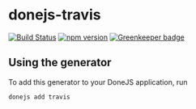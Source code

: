 # donejs-travis

[![Build Status](https://travis-ci.org/donejs/donejs-travis.svg?branch=master)](https://travis-ci.org/donejs/donejs-travis)
[![npm version](https://badge.fury.io/js/donejs-travis.svg)](http://badge.fury.io/js/donejs-travis) [![Greenkeeper badge](https://badges.greenkeeper.io/donejs/donejs-travis.svg)](https://greenkeeper.io/)



## Using the generator

To add this generator to your DoneJS application, run

```
donejs add travis
```

